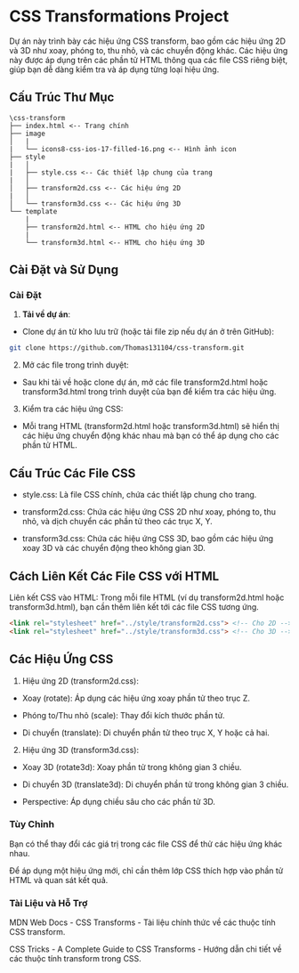 # CSS Transformations Project

Dự án này trình bày các hiệu ứng CSS transform, bao gồm các hiệu ứng 2D và 3D như xoay, phóng to, thu nhỏ, và các chuyển động khác. Các hiệu ứng này được áp dụng trên các phần tử HTML thông qua các file CSS riêng biệt, giúp bạn dễ dàng kiểm tra và áp dụng từng loại hiệu ứng.

## Cấu Trúc Thư Mục

```
\css-transform 
├── index.html <-- Trang chính 
├── image 
│   |
|   └── icons8-css-ios-17-filled-16.png <-- Hình ảnh icon 
├── style 
|   │   
|   ├── style.css <-- Các thiết lập chung của trang 
|   │  
│   ├── transform2d.css <-- Các hiệu ứng 2D 
|   │  
│   └── transform3d.css <-- Các hiệu ứng 3D 
└── template 
    |    
    ├── transform2d.html <-- HTML cho hiệu ứng 2D 
    |
    └── transform3d.html <-- HTML cho hiệu ứng 3D
```



## Cài Đặt và Sử Dụng

### Cài Đặt

1. **Tải về dự án**:

- Clone dự án từ kho lưu trữ (hoặc tải file zip nếu dự án ở trên GitHub):
```bash
git clone https://github.com/Thomas131104/css-transform.git
```

2. Mở các file trong trình duyệt:

- Sau khi tải về hoặc clone dự án, mở các file transform2d.html hoặc transform3d.html trong trình duyệt của bạn để kiểm tra các hiệu ứng.

3. Kiểm tra các hiệu ứng CSS:

- Mỗi trang HTML (transform2d.html hoặc transform3d.html) sẽ hiển thị các hiệu ứng chuyển động khác nhau mà bạn có thể áp dụng cho các phần tử HTML.



## Cấu Trúc Các File CSS

- style.css: Là file CSS chính, chứa các thiết lập chung cho trang.

- transform2d.css: Chứa các hiệu ứng CSS 2D như xoay, phóng to, thu nhỏ, và dịch chuyển các phần tử theo các trục X, Y.

- transform3d.css: Chứa các hiệu ứng CSS 3D, bao gồm các hiệu ứng xoay 3D và các chuyển động theo không gian 3D.



## Cách Liên Kết Các File CSS với HTML

Liên kết CSS vào HTML: Trong mỗi file HTML (ví dụ transform2d.html hoặc transform3d.html), bạn cần thêm liên kết tới các file CSS tương ứng.

```html
<link rel="stylesheet" href="../style/transform2d.css"> <!-- Cho 2D -->
<link rel="stylesheet" href="../style/transform3d.css"> <!-- Cho 3D -->
```



## Các Hiệu Ứng CSS

1. Hiệu ứng 2D (transform2d.css):

- Xoay (rotate): Áp dụng các hiệu ứng xoay phần tử theo trục Z.

- Phóng to/Thu nhỏ (scale): Thay đổi kích thước phần tử.

- Di chuyển (translate): Di chuyển phần tử theo trục X, Y hoặc cả hai.



2. Hiệu ứng 3D (transform3d.css):

- Xoay 3D (rotate3d): Xoay phần tử trong không gian 3 chiều.

- Di chuyển 3D (translate3d): Di chuyển phần tử trong không gian 3 chiều.

- Perspective: Áp dụng chiều sâu cho các phần tử 3D.



### Tùy Chỉnh

Bạn có thể thay đổi các giá trị trong các file CSS để thử các hiệu ứng khác nhau.

Để áp dụng một hiệu ứng mới, chỉ cần thêm lớp CSS thích hợp vào phần tử HTML và quan sát kết quả.



### Tài Liệu và Hỗ Trợ

MDN Web Docs - CSS Transforms - Tài liệu chính thức về các thuộc tính CSS transform.

CSS Tricks - A Complete Guide to CSS Transforms - Hướng dẫn chi tiết về các thuộc tính transform trong CSS.